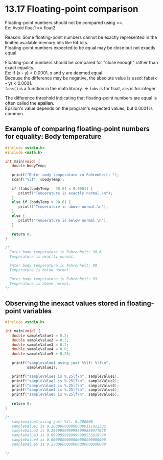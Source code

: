 # 13.17 Floating-point comparison

Floating-point numbers should not be compared using ==.   
Ex: Avoid float1 == float2.   

Reason: Some floating-point numbers cannot be exactly represented in the limited available memory bits like 64 bits.   
Floating-point numbers expected to be equal may be close but not exactly equal.   

Floating-point numbers should be compared for "close enough" rather than exact equality.   
Ex: If (x - y) < 0.0001, x and y are deemed equal.   
Because the difference may be negative, the absolute value is used: fabs(x - y) < 0.0001.   
``fabs()`` is a function in the math library. => ``fabs`` is for float, ``abs`` is for integer   

The difference threshold indicating that floating-point numbers are equal is often called the **epsilon**.   
Epsilon's value depends on the program's expected values, but 0.0001 is common.   

## Example of comparing floating-point numbers for equality: Body temperature
```c
#include <stdio.h>
#include <math.h>

int main(void) {
   double bodyTemp;
   
   printf("Enter body temperature in Fahrenheit: ");
   scanf("%lf", &bodyTemp);
   
   if (fabs(bodyTemp - 98.6) < 0.0001) {
      printf("Temperature is exactly normal.\n");
   }
   else if (bodyTemp > 98.6) {
      printf("Temperature is above normal.\n");
   }
   else {
      printf("Temperature is below normal.\n");
   }
   
   return 0;
}

/*
  Enter body temperature in Fahrenheit: 98.6
  Temperature is exactly normal.

  Enter body temperature in Fahrenheit: 90
  Temperature is below normal.

  Enter body temperature in Fahrenheit: 99
  Temperature is above normal.
*/
```

## Observing the inexact values stored in floating-point variables
```c
#include <stdio.h>

int main(void) {
   double sampleValue1 = 0.2;
   double sampleValue2 = 0.3;
   double sampleValue3 = 0.7;
   double sampleValue4 = 0.0;
   double sampleValue5 = 0.25;
   
   printf("samplevalue1 using just %%lf: %lf\n", 
          sampleValue1);

   printf("sampleValue1 is %.25lf\n", sampleValue1);
   printf("sampleValue2 is %.25lf\n", sampleValue2);
   printf("sampleValue3 is %.25lf\n", sampleValue3);
   printf("sampleValue4 is %.25lf\n", sampleValue4);
   printf("sampleValue5 is %.25lf\n", sampleValue5);
   
   return 0;
}

/*
   samplevalue1 using just %lf: 0.200000
   sampleValue1 is 0.2000000000000000111022302
   sampleValue2 is 0.2999999999999999888977698
   sampleValue3 is 0.6999999999999999555910790
   sampleValue4 is 0.0000000000000000000000000
   sampleValue5 is 0.2500000000000000000000000

*/
```
